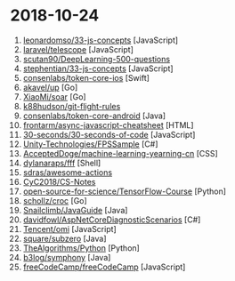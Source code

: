 # 2018-10-24

1. [leonardomso/33-js-concepts](https://github.com/leonardomso/33-js-concepts "📜 33 concepts every JavaScript developer should know.") [JavaScript]
2. [laravel/telescope](https://github.com/laravel/telescope "") [JavaScript]
3. [scutan90/DeepLearning-500-questions](https://github.com/scutan90/DeepLearning-500-questions "深度学习500问，以问答形式对常用的概率知识、线性代数、机器学习、深度学习、计算机视觉等热点问题进行阐述，以帮助自己及有需要的读者。 全书分为15个章节，近20万字。由于水平有限，书中不妥之处恳请广大读者批评指正。 未完待续............ 如有意合作，联系scutjy2015@163.com 版权所有，违权必究 Tan 2018.06") 
4. [stephentian/33-js-concepts](https://github.com/stephentian/33-js-concepts "📜 每个 JavaScript 工程师都应懂的33个概念 @leonardomso") [JavaScript]
5. [consenlabs/token-core-ios](https://github.com/consenlabs/token-core-ios "a blockchain private key management library on iOS") [Swift]
6. [akavel/up](https://github.com/akavel/up "Ultimate Plumber is a tool for writing Linux pipes with instant live preview") [Go]
7. [XiaoMi/soar](https://github.com/XiaoMi/soar "SQL Optimizer And Rewriter") [Go]
8. [k88hudson/git-flight-rules](https://github.com/k88hudson/git-flight-rules "Flight rules for git") 
9. [consenlabs/token-core-android](https://github.com/consenlabs/token-core-android "a blockchain private key management library on android") [Java]
10. [frontarm/async-javascript-cheatsheet](https://github.com/frontarm/async-javascript-cheatsheet "Cheatsheet for promises and async/await") [HTML]
11. [30-seconds/30-seconds-of-code](https://github.com/30-seconds/30-seconds-of-code "Curated collection of useful JavaScript snippets that you can understand in 30 seconds or less.") [JavaScript]
12. [Unity-Technologies/FPSSample](https://github.com/Unity-Technologies/FPSSample "A first person multiplayer shooter example project in Unity") [C#]
13. [AcceptedDoge/machine-learning-yearning-cn](https://github.com/AcceptedDoge/machine-learning-yearning-cn "MACHINE LEARNING YEARNING BY ANDREW NG") [CSS]
14. [dylanaraps/fff](https://github.com/dylanaraps/fff "🚀 fucking fast file-manager") [Shell]
15. [sdras/awesome-actions](https://github.com/sdras/awesome-actions "A curated list of awesome actions to use on GitHub") 
16. [CyC2018/CS-Notes](https://github.com/CyC2018/CS-Notes "📚 Computer Science Learning Notes") 
17. [open-source-for-science/TensorFlow-Course](https://github.com/open-source-for-science/TensorFlow-Course "Simple and ready-to-use tutorials for TensorFlow") [Python]
18. [schollz/croc](https://github.com/schollz/croc "Easily and securely send things from one computer to another 🐊 📦") [Go]
19. [Snailclimb/JavaGuide](https://github.com/Snailclimb/JavaGuide "【Java学习+面试指南】 一份涵盖大部分Java程序员所需要掌握的核心知识。") [Java]
20. [davidfowl/AspNetCoreDiagnosticScenarios](https://github.com/davidfowl/AspNetCoreDiagnosticScenarios "This repository has examples of broken patterns in ASP.NET Core applications") [C#]
21. [Tencent/omi](https://github.com/Tencent/omi "Next generation web framework in 4kb JavaScript (Web Components + JSX + Proxy + Store + Path Updating)") [JavaScript]
22. [square/subzero](https://github.com/square/subzero "Square's Bitcoin Cold Storage solution.") [Java]
23. [TheAlgorithms/Python](https://github.com/TheAlgorithms/Python "All Algorithms implemented in Python") [Python]
24. [b3log/symphony](https://github.com/b3log/symphony "🎶 一款用 Java 实现的现代化社区（论坛/BBS/社交网络/博客）平台。https://hacpai.com") [Java]
25. [freeCodeCamp/freeCodeCamp](https://github.com/freeCodeCamp/freeCodeCamp "The https://freeCodeCamp.org open source codebase and curriculum. Learn to code for free together with millions of people.") [JavaScript]
